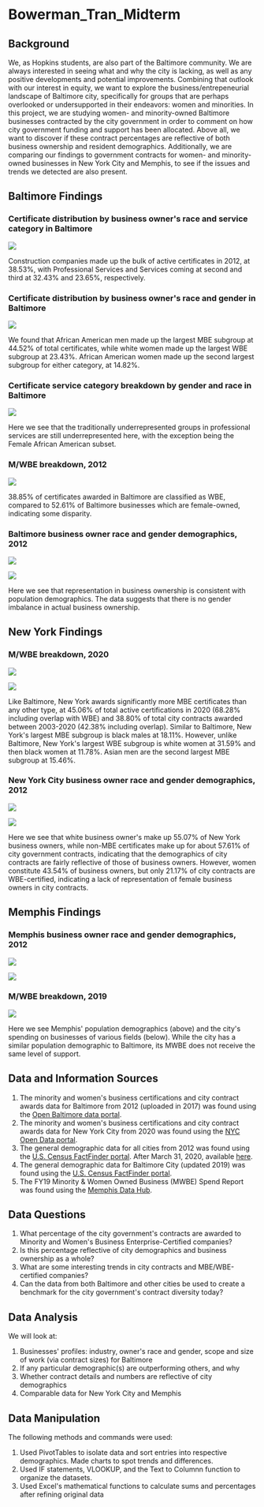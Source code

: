 # Bowerman_Tran_Midterm


## Background

We, as Hopkins students, are also part of the Baltimore community. We are always interested in seeing what and why the city is lacking, as well as any positive developments and potential improvements. Combining that outlook with our interest in equity, we want to explore the business/entrepeneurial landscape of Baltimore city, specifically for groups that are perhaps overlooked or undersupported in their endeavors: women and minorities. In this project, we are studying women- and minority-owned Baltimore businesses contracted by the city government in order to comment on how city government funding and support has been allocated. Above all, we want to discover if these contract percentages are reflective of both business ownership and resident demographics. Additionally, we are comparing our findings to government contracts for women- and minority-owned businesses in New York City and Memphis, to see if the issues and trends we detected are also present.

## Baltimore Findings
### Certificate distribution by business owner's race and service category in Baltimore
![](Images/contr_dist_byrace_balt.png)

Construction companies made up the bulk of active certificates in 2012, at 38.53%, with Professional Services and Services coming at second and third at 32.43% and 23.65%, respectively.

### Certificate distribution by business owner's race and gender in Baltimore
![](Images/Balt_Contr_Distr_Race_Gender.PNG)

We found that African American men made up the largest MBE subgroup at 44.52% of total certificates, while white women made up the largest WBE subgroup at 23.43%. African American women made up the second largest subgroup for either category, at 14.82%.

### Certificate service category breakdown by gender and race in Baltimore
![](Images/Balt_Contr_Ctgy_Breakdown_Race_Gender.PNG)

Here we see that the traditionally underrepresented groups in professional services are still underrepresented here, with the exception being the Female African American subset.

### M/WBE breakdown, 2012
![](Images/Balt_Cert_Distr.PNG)

38.85% of certificates awarded in Baltimore are classified as WBE, compared to 52.61% of Baltimore businesses which are female-owned, indicating some disparity.

### Baltimore business owner race and gender demographics, 2012
![](Images/Balt_Census_2012_Race.PNG)

![](Images/Balt_Census_2012_Gender.PNG)

Here we see that representation in business ownership is consistent with population demographics. The data suggests that there is no gender imbalance in actual business ownership.

## New York Findings
### M/WBE breakdown, 2020
![](Images/NYC_Contr_Distr_MWBE.PNG)

![](Images/NYC_Cert_Distr_Race_Gender.PNG)

Like Baltimore, New York awards significantly more MBE certificates than any other type, at 45.06% of total active certifications in 2020 (68.28% including overlap with WBE) and 38.80% of total city contracts awarded between 2003-2020 (42.38% including overlap).
Similar to Baltimore, New York's largest MBE subgroup is black males at 18.11%. However, unlike Baltimore, New York's largest WBE subgroup is white women at 31.59% and then black women at 11.78%. Asian men are the second largest MBE subgroup at 15.46%.

### New York City business owner race and gender demographics, 2012
![](Images/NYC_Census_2012_Race.PNG)

![](Images/NYC_Census_2012_Gender.PNG)

Here we see that white business owner's make up 55.07% of New York business owners, while non-MBE certificates make up for about 57.61% of city government contracts, indicating that the demographics of city contracts are fairly reflective of those of business owners. However, women constitute 43.54% of business owners, but only 21.17% of city contracts are WBE-certified, indicating a lack of representation of female business owners in city contracts.

## Memphis Findings
### Memphis business owner race and gender demographics, 2012
![](Images/business_ownership_byrace_mem.png)

![](Images/Memphis_Census_2012_Gender.PNG)

### M/WBE breakdown, 2019
![](Images/cityspending_mem.png)

Here we see Memphis' population demographics (above) and the city's spending on businesses of various fields (below). While the city has a similar population demographic to Baltimore, its MWBE does not receive the same level of support. 

## Data and Information Sources

1) The minority and women's business certifications and city contract awards data for Baltimore from 2012 (uploaded in 2017) was found using the [Open Baltimore data portal](https://data.baltimorecity.gov/ "Open Baltimore").
2) The minority and women's business certifications and city contract awards data for New York City from 2020 was found using the [NYC Open Data portal](https://opendata.cityofnewyork.us/ "NYC Open Data").
3) The general demographic data for all cities from 2012 was found using the [U.S. Census FactFinder portal](https://factfinder.census.gov/faces/nav/jsf/pages/index.xhtml/ "American FactFinder"). After March 31, 2020, available [here](https://data.census.gov/cedsci/ "Census Data").
4) The general demographic data for Baltimore City (updated 2019) was found using the [U.S. Census FactFinder portal](https://www.census.gov/quickfacts/fact/table/baltimorecitymaryland,US/PST045219/).
5) The FY19 Minority & Women Owned Business (MWBE) Spend Report was found using the [Memphis Data Hub](https://data.memphistn.gov/browse?q=women&sortBy=relevance).

## Data Questions

1) What percentage of the city government's contracts are awarded to Minority and Women's Business Enterprise-Certified companies?
2) Is this percentage reflective of city demographics and business ownership as a whole?
3) What are some interesting trends in city contracts and MBE/WBE-certified companies?
4) Can the data from both Baltimore and other cities be used to create a benchmark for the city government's contract diversity today?

## Data Analysis

We will look at:

1) Businesses' profiles: industry, owner's race and gender, scope and size of work (via contract sizes) for Baltimore
2) If any particular demographic(s) are outperforming others, and why
3) Whether contract details and numbers are reflective of city demographics
4) Comparable data for New York City and Memphis

## Data Manipulation

The following methods and commands were used:

1) Used PivotTables to isolate data and sort entries into respective demographics. Made charts to spot trends and differences.
2) Used IF statements, VLOOKUP, and the Text to Columnn function to organize the datasets.
3) Used Excel's mathematical functions to calculate sums and percentages after refining original data

